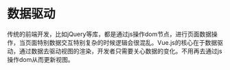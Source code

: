 # 数据驱动

传统的前端开发，比如jQuery等库，都是通过js操作dom节点，进行页面数据操作，当页面特别数据交互特别复杂的时候逻辑会很混乱。Vue.js的核心在于数据驱动，通过数据去驱动视图的渲染，开发者只需要关心数据的变化。不用再去通过js操作dom从而更新视图。
